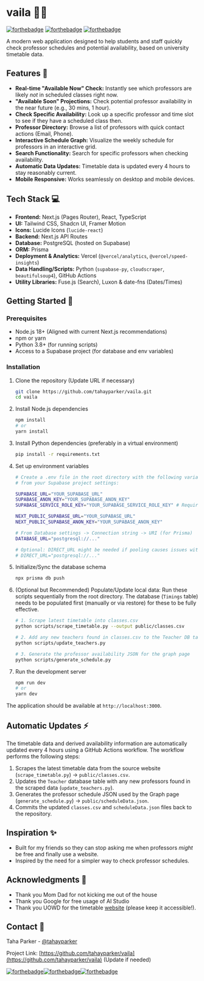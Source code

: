 # vaila 🧑‍🏫

[![forthebadge](https://forthebadge.com/images/badges/built-with-love.svg)](https://forthebadge.com) [![forthebadge](https://forthebadge.com/images/badges/built-with-resentment.svg)](https://forthebadge.com) [![forthebadge](https://forthebadge.com/images/badges/for-you.svg)](https://forthebadge.com)

A modern web application designed to help students and staff quickly check professor schedules and potential availability, based on university timetable data.

## Features 🚀

- **Real-time "Available Now" Check:** Instantly see which professors are likely _not_ in scheduled classes right now.
- **"Available Soon" Projections:** Check potential professor availability in the near future (e.g., 30 mins, 1 hour).
- **Check Specific Availability:** Look up a specific professor and time slot to see if they have a scheduled class then.
- **Professor Directory:** Browse a list of professors with quick contact actions (Email, Phone).
- **Interactive Schedule Graph:** Visualize the weekly schedule for professors in an interactive grid.
- **Search Functionality:** Search for specific professors when checking availability.
- **Automatic Data Updates:** Timetable data is updated every 4 hours to stay reasonably current.
- **Mobile Responsive:** Works seamlessly on desktop and mobile devices.

## Tech Stack 💻

- **Frontend:** Next.js (Pages Router), React, TypeScript
- **UI:** Tailwind CSS, Shadcn UI, Framer Motion
- **Icons:** Lucide Icons (`lucide-react`)
- **Backend:** Next.js API Routes
- **Database:** PostgreSQL (hosted on Supabase)
- **ORM:** Prisma
- **Deployment & Analytics:** Vercel (`@vercel/analytics`, `@vercel/speed-insights`)
- **Data Handling/Scripts:** Python (`supabase-py`, `cloudscraper`, `beautifulsoup4`), GitHub Actions
- **Utility Libraries:** Fuse.js (Search), Luxon & date-fns (Dates/Times)

## Getting Started 🏁

### Prerequisites

- Node.js 18+ (Aligned with current Next.js recommendations)
- npm or yarn
- Python 3.8+ (for running scripts)
- Access to a Supabase project (for database and env variables)

### Installation

1.  Clone the repository (Update URL if necessary)

    ```bash
    git clone https://github.com/tahayparker/vaila.git
    cd vaila
    ```

2.  Install Node.js dependencies

    ```bash
    npm install
    # or
    yarn install
    ```

3.  Install Python dependencies (preferably in a virtual environment)

    ```bash
    pip install -r requirements.txt
    ```

4.  Set up environment variables

    ```bash
    # Create a .env file in the root directory with the following variables
    # from your Supabase project settings:

    SUPABASE_URL="YOUR_SUPABASE_URL"
    SUPABASE_ANON_KEY="YOUR_SUPABASE_ANON_KEY"
    SUPABASE_SERVICE_ROLE_KEY="YOUR_SUPABASE_SERVICE_ROLE_KEY" # Required for scripts

    NEXT_PUBLIC_SUPABASE_URL="YOUR_SUPABASE_URL"
    NEXT_PUBLIC_SUPABASE_ANON_KEY="YOUR_SUPABASE_ANON_KEY"

    # From Database settings -> Connection string -> URI (for Prisma)
    DATABASE_URL="postgresql://..."

    # Optional: DIRECT_URL might be needed if pooling causes issues with migrations
    # DIRECT_URL="postgresql://..."
    ```

5.  Initialize/Sync the database schema

    ```bash
    npx prisma db push
    ```

6.  (Optional but Recommended) Populate/Update local data:
    Run these scripts sequentially from the root directory. The database (`Timings` table) needs to be populated first (manually or via restore) for these to be fully effective.

    ```bash
    # 1. Scrape latest timetable into classes.csv
    python scripts/scrape_timetable.py --output public/classes.csv

    # 2. Add any new teachers found in classes.csv to the Teacher DB table
    python scripts/update_teachers.py

    # 3. Generate the professor availability JSON for the graph page
    python scripts/generate_schedule.py
    ```

7.  Run the development server
    ```bash
    npm run dev
    # or
    yarn dev
    ```

The application should be available at `http://localhost:3000`.

## Automatic Updates ⚡

The timetable data and derived availability information are automatically updated every 4 hours using a GitHub Actions workflow. The workflow performs the following steps:

1.  Scrapes the latest timetable data from the source website (`scrape_timetable.py`) -> `public/classes.csv`.
2.  Updates the `Teacher` database table with any new professors found in the scraped data (`update_teachers.py`).
3.  Generates the professor schedule JSON used by the Graph page (`generate_schedule.py`) -> `public/scheduleData.json`.
4.  Commits the updated `classes.csv` and `scheduleData.json` files back to the repository.

## Inspiration ✨

- Built for my friends so they can stop asking me when professors _might_ be free and finally use a website.
- Inspired by the need for a simpler way to check professor schedules.

## Acknowledgments 🙏

- Thank you Mom Dad for not kicking me out of the house
- Thank you Google for free usage of AI Studio
- Thank you UOWD for the timetable [website](https://my.uowdubai.ac.ae/timetable/viewer) (please keep it accessible!).

## Contact 📧

Taha Parker - [@tahayparker](https://github.com/tahayparker)

Project Link: [https://github.com/tahayparker/vaila](https://github.com/tahayparker/vaila) (Update if needed)

[![forthebadge](https://forthebadge.com/images/badges/open-source.svg)](https://forthebadge.com)[![forthebadge](https://forthebadge.com/images/badges/powered-by-black-magic.svg)](https://forthebadge.com)[![forthebadge](https://forthebadge.com/images/badges/it-works-dont-ask-me-how.svg)](https://forthebadge.com)
